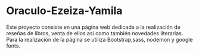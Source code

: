 # Oraculo-Ezeiza-Yamila
Este proyecto consiste en una página web dedicada a la realización de reseñas de libros, venta de ellos asi como también novedades literarias.
Para la realización de la página se utiliza Bootstrap,sass, nodemon y google fonts.
